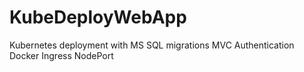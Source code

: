 # KubeDeployWebApp
Kubernetes deployment with MS SQL migrations MVC Authentication Docker Ingress NodePort 
